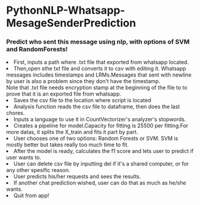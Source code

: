 # PythonNLP-Whatsapp-MesageSenderPrediction
### Predict who sent this message using nlp, with options of SVM and RandomForests!
<li>First, inputs a path where .txt file that exported from whatsapp located.</li> 
<li>Then,open sthe txt file and converts it to csv with editing it. Whatsapp messages includes timestamps and LRMs.Messages that sent with newline
by user is also a problem since they don't have the timestamp.</li>
Note that .txt file needs encryption stamp at the beginning of the file to to prove that it is an exported file from whatsapp.
<li>Saves the csv file to the location where script is located</li>
<li>Analysis function reads the csv file to dataframe, then does the last chores.</li>
<li>Inputs a language to use it in CountVectorizer's analyzer's stopwords.</li>
<li>Creates a pipeline for model.Capacity for fitting is 25500 per fitting.For more datas, it splits the X_train and fits it part by part. </li>
<li>User chooses one of two options: Random Forests or SVM. SVM is mostly better but takes really too much time to fit.</li>
<li>After the model is ready, calculates the f1 score and lets user to predict if user wants to.</li>
<li>User can delete csv file by inputting del if it's a shared computer, or for any other spesific reason.</li>
<li>User predicts his/her requests and sees the results.</li>
<li>If another chat prediction wished, user can do that as much as he/she wants.</li>
<li>Quit from app!</li>
